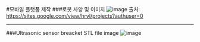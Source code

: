 #모바일 플랫폼 제작
###로봇 사양 및 이미지
![image](https://user-images.githubusercontent.com/47591345/61693665-f3353580-ad6a-11e9-8d81-472c5fff82e1.png)
출처: https://sites.google.com/view/hrvl/projects?authuser=0
***
###Ultrasonic sensor breacket STL file image
![image](https://user-images.githubusercontent.com/47591345/61581598-6ff1c500-ab5b-11e9-82d9-580ab5411cd4.png)
